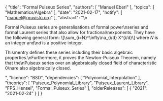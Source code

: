 {
    "title": "Formal Puiseux Series",
    "authors": [
        "Manuel Eberl"
    ],
    "topics": [
        "Mathematics/Algebra"
    ],
    "date": "2021-02-17",
    "notify": [
        "manuel@pruvisto.org"
    ],
    "abstract": "\n<p>Formal Puiseux series are generalisations of formal power\nseries and formal Laurent series that also allow for fractional\nexponents. They have the following general form: \\[\\sum_{i=N}^\\infty\na_{i/d} X^{i/d}\\] where <em>N</em> is an integer and\n<em>d</em> is a positive integer.</p> <p>This\nentry defines these series including their basic algebraic properties.\nFurthermore, it proves the Newton–Puiseux Theorem, namely that the\nPuiseux series over an algebraically closed field of characteristic 0\nare also algebraically closed.</p>",
    "licence": "BSD",
    "dependencies": [
        "Polynomial_Interpolation"
    ],
    "theories": [
        "Puiseux_Polynomial_Library",
        "Puiseux_Laurent_Library",
        "FPS_Hensel",
        "Formal_Puiseux_Series"
    ],
    "olderReleases": [
        {
            "2021": "2021-02-24"
        }
    ]
}